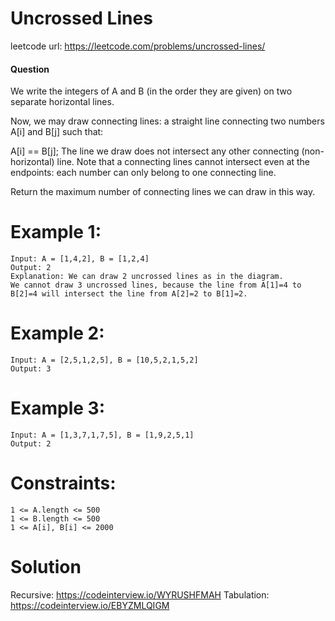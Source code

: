 # Uncrossed Lines
 
leetcode url: https://leetcode.com/problems/uncrossed-lines/
 
#### Question
We write the integers of A and B (in the order they are given) on two separate horizontal lines.

Now, we may draw connecting lines: a straight line connecting two numbers A[i] and B[j] such that:

A[i] == B[j];
The line we draw does not intersect any other connecting (non-horizontal) line.
Note that a connecting lines cannot intersect even at the endpoints: each number can only belong to one connecting line.

Return the maximum number of connecting lines we can draw in this way.

# Example 1:

```
Input: A = [1,4,2], B = [1,2,4]
Output: 2
Explanation: We can draw 2 uncrossed lines as in the diagram.
We cannot draw 3 uncrossed lines, because the line from A[1]=4 to B[2]=4 will intersect the line from A[2]=2 to B[1]=2.
 ```
 
 # Example 2:

```
Input: A = [2,5,1,2,5], B = [10,5,2,1,5,2]
Output: 3
```
 # Example 3:

```
Input: A = [1,3,7,1,7,5], B = [1,9,2,5,1]
Output: 2
```
# Constraints:

```
1 <= A.length <= 500
1 <= B.length <= 500
1 <= A[i], B[i] <= 2000
 ```
 
# Solution
Recursive: https://codeinterview.io/WYRUSHFMAH
Tabulation: https://codeinterview.io/EBYZMLQIGM